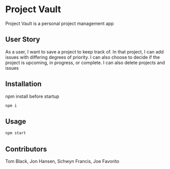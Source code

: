 # Project Vault

Project Vault is a personal project management app

## User Story

As a user, I want to save a project to keep track of.  In that project, I can add issues with differing degrees of priority.  I can also choose to decide if the project is upcoming, in progress, or complete.  I can also delete projects and issues

## Installation

npm install before startup

```bash
npm i
```

## Usage

```python
npm start
```

## Contributors

Tom Black, 
Jon Hansen,
Schwyn Francis,
Joe Favorito

